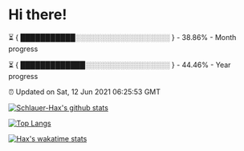 # Hi there!

⏳ { ███████████░░░░░░░░░░░░░░░░░░░ } - 38.86% - Month progress

⏳ { █████████████░░░░░░░░░░░░░░░░░ } - 44.46% - Year progress

⏰ Updated on Sat, 12 Jun 2021 06:25:53 GMT


[![Schlauer-Hax's github stats](https://github-readme-stats.vercel.app/api?username=Schlauer-Hax&show_icons=true&theme=dark&count_private=true)](https://github.com/Schlauer-Hax)


[![Top Langs](https://github-readme-stats.vercel.app/api/top-langs/?username=Schlauer-Hax&layout=compact&theme=dark)](https://github.com/Schlauer-Hax?tab=repositories)


[![Hax's wakatime stats](https://github-readme-stats.vercel.app/api/wakatime?username=Hax&theme=dark)](https://wakatime.com/@Hax)

